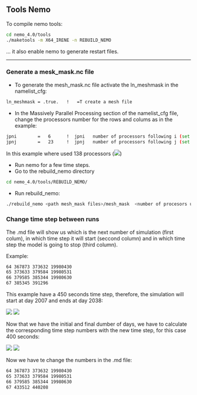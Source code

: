 ## Tools Nemo

To compile nemo tools:

```bash
cd nemo_4.0/tools
./maketools -m X64_IRENE -n REBUILD_NEMO
```

... it also enable nemo to generate restart files.

---
### Generate a mesk_mask.nc file

- To generate the mesh_mask.nc file activate the ln_meshmask in the namelist_cfg:
```bash
ln_meshmask = .true.   !   =T create a mesh file
```
- In the Massively Parallel Processing section of the namelist_cfg file, change the processors number for the rows and colums as in the example:
```bash
jpni        =   6      !  jpni   number of processors following i (set automatically if < 1)
jpnj        =   23     !  jpnj   number of processors following j (set automatically if < 1)
```

In this example where used 138 processors (<img src="https://render.githubusercontent.com/render/math?math=6 \times 23=138">)

- Run nemo for a few time steps.
- Go to the rebuild_nemo directory
```bash
cd nemo_4.0/tools/REBUILD_NEMO/
```
- Run rebuild_nemo:
```bash
./rebuild_nemo <path mesh_mask files>/mesh_mask  <number of procesors used to run nemo>
```

### Change time step between runs

The .md file will show us which is the next number of simulation (first colum), in which time
step it will start (seccond column) and in which time step the model is going to stop
(third column).

Example:
```bash
64 367873 373632 19980430
65 373633 379584 19980531
66 379585 385344 19980630
67 385345 391296
```

This example have a 450 seconds time step, therefore, the simulation will start at day 2007 and ends at day 2038:

<img src="https://render.githubusercontent.com/render/math?math=(385345-1)/(60*60/450*24)=2007">

<img src="https://render.githubusercontent.com/render/math?math=391296/(60*60/450*24)=2038">

Now that we have the initial and final dumber of days, we have to calculate the corresponding time
step numbers with the new time step, for this case 400 seconds:

<img src="https://render.githubusercontent.com/render/math?math=2007*(60*60/400*24)=433512">

<img src="https://render.githubusercontent.com/render/math?math=2038*(60*60/400*24)=440208">

Now we have te change the numbers in the .md file:

```bash
64 367873 373632 19980430
65 373633 379584 19980531
66 379585 385344 19980630
67 433512 440208
```


